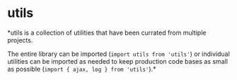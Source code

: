 # utils

*utils is a collection of utilities that have been currated from multiple projects.

The entire library can be imported (```import utils from 'utils'```) or individual utilities can be imported as needed to keep production code bases as small as possible (```import { ajax, log } from 'utils'```).*
